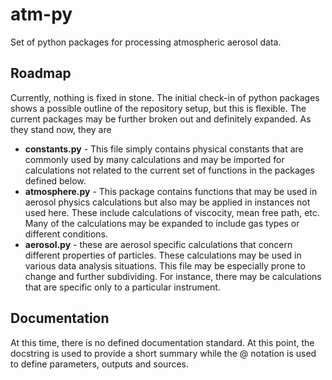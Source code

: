 # atm-py
Set of python packages for processing atmospheric aerosol data.

## Roadmap

Currently, nothing is fixed in stone.  The initial check-in of python packages shows a possible outline of the repository setup, but this is flexible.  The current packages may be further broken out and definitely expanded.  As they stand now, they are

* **constants.py** - This file simply contains physical constants that are commonly used by many calculations and may be imported for calculations not related to the current set of functions in the packages defined below.
* **atmosphere.py** - This package contains functions that may be used in aerosol physics calculations but also may be applied in instances not used here.  These include calculations of viscocity, mean free path, etc.  Many of the calculations may be expanded to include gas types or different conditions.
* **aerosol.py** - these are aerosol specific calculations that concern different properties of particles.  These calculations may be used in various data analysis situations.  This file may be especially prone to change and further subdividing.  For instance, there may be calculations that are specific only to a particular instrument.

## Documentation

At this time, there is no defined documentation standard.  At this point, the docstring is used to provide a short summary while the @ notation is used to define parameters, outputs and sources.

